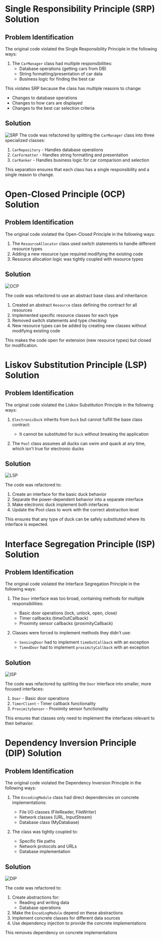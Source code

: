 # Single Responsibility Principle (SRP) Solution

## Problem Identification
The original code violated the Single Responsibility Principle in the following ways:

1. The `CarManager` class had multiple responsibilities:
   - Database operations (getting cars from DB)
   - String formatting/presentation of car data
   - Business logic for finding the best car

This violates SRP because the class has multiple reasons to change:
- Changes to database operations
- Changes to how cars are displayed
- Changes to the best car selection criteria

## Solution
![SRP](https://www.plantuml.com/plantuml/png/XL11QiCm4Bph5NjCAFw0AI5DGi3Gb9AyO1sfnbIIYrOvXDA_Ly8HAncL-cJDpkpEp9OyEdyp6YxdTt7LI0HxTF0j87mDZ19Qk7Wtsk61c4aglGHxXtR1V891-KwkrXNu57TK9pk7jj3y27Prd9n1xrMmnug0lw5HjBgYenPUH_BF0TlyiUE45WV50OFghBuc6ltaxa6opz_CuTDjuIJRWlPp7gT_zdXqapdqqM4dawlrJ2s2q9oaMeoYo5WbMSh4vxWKPYywgOavRTu97Nh8X8_D7wELktid_qdoedKC4xtoYdWqwxzfDkNrof1RNiouOcRnIAGn8sNEX8gjil9cjFW5)
The code was refactored by splitting the `CarManager` class into three specialized classes:

1. `CarRepository` - Handles database operations
2. `CarFormatter` - Handles string formatting and presentation
3. `CarRanker` - Handles business logic for car comparison and selection

This separation ensures that each class has a single responsibility and a single reason to change.

# Open-Closed Principle (OCP) Solution

## Problem Identification
The original code violated the Open-Closed Principle in the following ways:

1. The `ResourceAllocator` class used switch statements to handle different resource types
2. Adding a new resource type required modifying the existing code
3. Resource allocation logic was tightly coupled with resource types

## Solution

![OCP](https://www.plantuml.com/plantuml/png/rPB1IiGm48RlUOevhaXVO0-oQriX85PQzLh698LWsaWo5KLyTsDR1aeBNZMt3F_CVF_Fd29XeB5tKENt0fyZ1LG4oc6CK9lenw0CV0f8BmEhuGXseEbx2UYSLqZcSB4gTy7CfJTlzLBhCRnSZ_7Z49QPKayjExARrFwBhBE3_f7nuYyXriZd6Sq7PfTtJ-TRMRHrsLIFTLwsijWrmwkFF6nZRq_4YCpIlA8oZVF4EPftCeFU1Fidatom_N-4tnv0bbqnin2dv26Tk_W6)

The code was refactored to use an abstract base class and inheritance:

1. Created an abstract `Resource` class defining the contract for all resources
2. Implemented specific resource classes for each type
3. Removed switch statements and type checking
4. New resource types can be added by creating new classes without modifying existing code

This makes the code open for extension (new resource types) but closed for modification.

# Liskov Substitution Principle (LSP) Solution

## Problem Identification
The original code violated the Liskov Substitution Principle in the following ways:

1. `ElectronicDuck` inherits from `Duck` but cannot fulfill the base class contract:
   - It cannot be substituted for `Duck` without breaking the application

2. The `Pool` class assumes all ducks can swim and quack at any time, which isn't true for electronic ducks

## Solution

![LSP](https://www.plantuml.com/plantuml/png/hP5FIiOm4CNtEKMMYlO2tq8gr8KWMEW192PJ24qccapQXNXt-oSbZNIXy7NNnvitxpUf0mbFqHh-qhLC8u7lXGJ-t4Gvy2_6v-_kCmevtDpo2n-TLfiM9cspzCsEiwsRm8DgODGIzX2A7bynZsInxt-fEYJZktC612xnqeWG-DfAsmy35f32_skcd2S3ahn3BKyJxyyPgZU7kTLVbrw3FjLkPsMdzR6CIrKUKNNBUZLZN3QQqgN0EWpa1K5YN3p9NzxbUBTrTLKzh4-G_ye1LWEgQ0tx0G00https://www.plantuml.com/plantuml/png/hP5FIiOm4CNtEKMMYlO2tq8gr8KWMEW192PJ24qccapQXNXt-oSbZNIXy7NNnvitxpUf0mbFqHh-qhLC8u7lXGJ-t4Gvy2_6v-_kCmevtDpo2n-TLfiM9cspzCsEiwsRm8DgODGIzX2A7bynZsInxt-fEYJZktC612xnqeWG-DfAsmy35f32_skcd2S3ahn3BKyJxyyPgZU7kTLVbrw3FjLkPsMdzR6CIrKUKNNBUZLZN3QQqgN0EWpa1K5YN3p9NzxbUBTrTLKzh4-G_ye1LWEgQ0tx0G00)

The code was refactored to:

1. Create an interface for the basic duck behavior
2. Separate the power-dependent behavior into a separate interface
3. Make electronic duck implement both interfaces
4. Update the Pool class to work with the correct abstraction level

This ensures that any type of duck can be safely substituted where its interface is expected.

# Interface Segregation Principle (ISP) Solution

## Problem Identification
The original code violated the Interface Segregation Principle in the following ways:

1. The `Door` interface was too broad, containing methods for multiple responsibilities:
   - Basic door operations (lock, unlock, open, close)
   - Timer callbacks (timeOutCallback)
   - Proximity sensor callbacks (proximityCallback)

2. Classes were forced to implement methods they didn't use:
   - `SensingDoor` had to implement `timeOutCallback` with an exception
   - `TimedDoor` had to implement `proximityCallback` with an exception

## Solution

![ISP](https://www.plantuml.com/plantuml/png/jLAnReCm5Dpz5MyaIlW13rKasY535QJGENBW5Lcr_P1jgbPL_xrWI709LQIgPJnqT-_kl7LUMDzg1Rj33amQZ_PPb0ZtH1O-67JVMb7vago0mol9Qe1Qim1IWsO6bOeSJjWdYonoIszII_z-GECcj-OCPqAfamWkI_H2QhIPacZycUexQD_wHMAfX7FGMqbJXtHIDmfrHtSXxUQ7Wz9Z7nKhu70YKYZC2FTnh-1rv92ueCDXq5lzTPktwufIJmLRhANpE9qto_rDFvKkH-l8P8Ft5FSY7vQebYkDH_fDdMcnUtmuxf-A3k-c7m9S_1BVo_FWya_rtdvImVogsv77GP6fDr262dZSHwp4neNIz6w-1WkKy2SYiosQgjMAVG40)

The code was refactored by splitting the `Door` interface into smaller, more focused interfaces:

1. `Door` - Basic door operations
2. `TimerClient` - Timer callback functionality
3. `ProximitySensor` - Proximity sensor functionality

This ensures that classes only need to implement the interfaces relevant to their behavior.

# Dependency Inversion Principle (DIP) Solution

## Problem Identification
The original code violated the Dependency Inversion Principle in the following ways:

1. The `EncodingModule` class had direct dependencies on concrete implementations:
   - File I/O classes (FileReader, FileWriter)
   - Network classes (URL, InputStream)
   - Database class (MyDatabase)

2. The class was tightly coupled to:
   - Specific file paths
   - Network protocols and URLs
   - Database implementation

## Solution

![DIP](https://www.plantuml.com/plantuml/png/bPB1JW8n48RlVOeUQmGUW1128ffmm10zU336rEs0ZQLBkhCIexwxBMsN3ja4t5jdlfb__jcPDIWTjbl3vuiLqnR1hMK5VF40Ke7ZtupxxzhvbxZYO_w8JjiD-sKb--Gq7jbzU0abKMOy57xMMeMooiYcuNVQ054Ohdra9V6zquZDZg38HDUrTpIgaISxev71VetBBDq3xcltGLsrpfo84Kpu_ALsbbzph_yc6yZDNyD0dbpAtMHX4JRW1gbiceYgRYrwH5iidMYxQp6IdNoYEhsiHbUeKdHSp1CxKrxqWV_OvgsjQkKporgrfdFi3biRv-kCmKEx48pAKOFMYvF20JyfIfD1g09nRfmRey5YllUjr5P8jscoc-UNia6Iv9EVqQYuUnedLy7IKCUI-APnkc_6w9iFXzFo5r438PjtqPjAJNjj1u0cs0oiQhU6_G40)

The code was refactored to:

1. Create abstractions for:
   - Reading and writing data
   - Database operations
2. Make the `EncodingModule` depend on these abstractions
3. Implement concrete classes for different data sources
4. Use dependency injection to provide the concrete implementations

This removes dependency on concrete implementations
